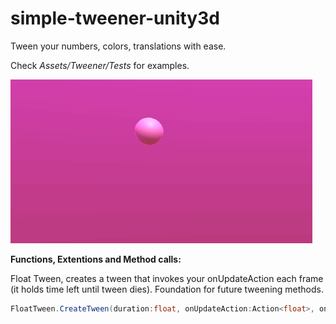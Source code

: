 # simple-tweener-unity3d
Tween your numbers, colors, translations with ease.

Check *Assets/Tweener/Tests* for examples.

![alt-text](https://github.com/domenkoneski/simple-tweener-unity3d/blob/master/simple-tweener/Assets/Github/tweening2.gif)

**Functions, Extentions and Method calls:**

Float Tween, creates a tween that invokes your onUpdateAction each frame (it holds time left until tween dies). Foundation for future tweening methods.
```cs
FloatTween.CreateTween(duration:float, onUpdateAction:Action<float>, onEndAction:Action);
```
